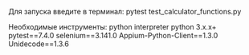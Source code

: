 Для запуска введите в терминал: pytest test_calculator_functions.py

Необходимые инструменты:
python interpreter
python 3.x.x+
pytest==7.4.0
selenium==3.141.0
Appium-Python-Client==1.3.0
Unidecode==1.3.6